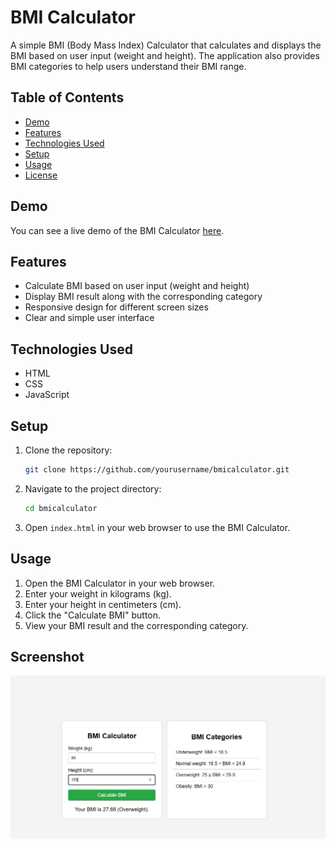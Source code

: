 # BMI Calculator

A simple BMI (Body Mass Index) Calculator that calculates and displays the BMI based on user input (weight and height). The application also provides BMI categories to help users understand their BMI range.

## Table of Contents

- [Demo](#demo)
- [Features](#features)
- [Technologies Used](#technologies-used)
- [Setup](#setup)
- [Usage](#usage)
- [License](#license)

## Demo

You can see a live demo of the BMI Calculator [here](#).

## Features

- Calculate BMI based on user input (weight and height)
- Display BMI result along with the corresponding category
- Responsive design for different screen sizes
- Clear and simple user interface

## Technologies Used

- HTML
- CSS
- JavaScript

## Setup

1. Clone the repository:
    ```bash
    git clone https://github.com/yourusername/bmicalculator.git
    ```

2. Navigate to the project directory:
    ```bash
    cd bmicalculator
    ```

3. Open `index.html` in your web browser to use the BMI Calculator.

## Usage

1. Open the BMI Calculator in your web browser.
2. Enter your weight in kilograms (kg).
3. Enter your height in centimeters (cm).
4. Click the "Calculate BMI" button.
5. View your BMI result and the corresponding category.

## Screenshot

![BMI Calculator Screenshot](screenshot.png)
